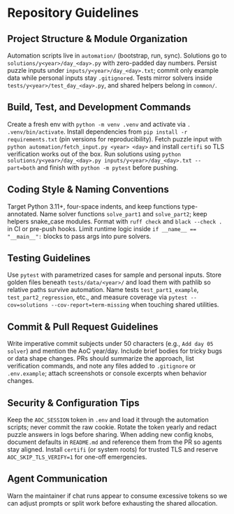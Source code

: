 # Repository Guidelines

## Project Structure & Module Organization
Automation scripts live in `automation/` (bootstrap, run, sync). Solutions go to `solutions/y<year>/day_<day>.py` with zero-padded day numbers. Persist puzzle inputs under `inputs/y<year>/day_<day>.txt`; commit only example data while personal inputs stay `.gitignored`. Tests mirror solvers inside `tests/y<year>/test_day_<day>.py`, and shared helpers belong in `common/`.

## Build, Test, and Development Commands
Create a fresh env with `python -m venv .venv` and activate via `. .venv/bin/activate`. Install dependencies from `pip install -r requirements.txt` (pin versions for reproducibility). Fetch puzzle input with `python automation/fetch_input.py <year> <day>` and install `certifi` so TLS verification works out of the box. Run solutions using `python solutions/y<year>/day_<day>.py inputs/y<year>/day_<day>.txt --part=both` and finish with `python -m pytest` before pushing.

## Coding Style & Naming Conventions
Target Python 3.11+, four-space indents, and keep functions type-annotated. Name solver functions `solve_part1` and `solve_part2`; keep helpers snake_case modules. Format with `ruff check` and `black --check .` in CI or pre-push hooks. Limit runtime logic inside `if __name__ == "__main__":` blocks to pass args into pure solvers.

## Testing Guidelines
Use `pytest` with parametrized cases for sample and personal inputs. Store golden files beneath `tests/data/<year>/` and load them with pathlib so relative paths survive automation. Name tests `test_part1_example`, `test_part2_regression`, etc., and measure coverage via `pytest --cov=solutions --cov-report=term-missing` when touching shared utilities.

## Commit & Pull Request Guidelines
Write imperative commit subjects under 50 characters (e.g., `Add day 05 solver`) and mention the AoC year/day. Include brief bodies for tricky bugs or data shape changes. PRs should summarize the approach, list verification commands, and note any files added to `.gitignore` or `.env.example`; attach screenshots or console excerpts when behavior changes.

## Security & Configuration Tips
Keep the `AOC_SESSION` token in `.env` and load it through the automation scripts; never commit the raw cookie. Rotate the token yearly and redact puzzle answers in logs before sharing. When adding new config knobs, document defaults in `README.md` and reference them from the PR so agents stay aligned. Install `certifi` (or system roots) for trusted TLS and reserve `AOC_SKIP_TLS_VERIFY=1` for one-off emergencies.

## Agent Communication
Warn the maintainer if chat runs appear to consume excessive tokens so we can adjust prompts or split work before exhausting the shared allocation.
